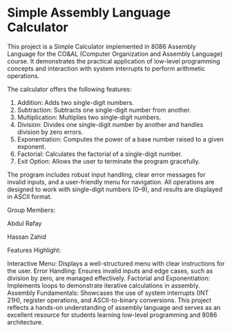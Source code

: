 # Simple Assembly Language Calculator
This project is a Simple Calculator implemented in 8086 Assembly Language for the CO&AL (Computer Organization and Assembly Language) course. It demonstrates the practical application of low-level programming concepts and interaction with system interrupts to perform arithmetic operations.

The calculator offers the following features:

1. Addition: Adds two single-digit numbers.
2. Subtraction: Subtracts one single-digit number from another.
3. Multiplication: Multiplies two single-digit numbers.
4. Division: Divides one single-digit number by another and handles division by zero errors.
5. Exponentiation: Computes the power of a base number raised to a given exponent.
6. Factorial: Calculates the factorial of a single-digit number.
7. Exit Option: Allows the user to terminate the program gracefully.

The program includes robust input handling, clear error messages for invalid inputs, and a user-friendly menu for navigation. All operations are designed to work with single-digit numbers (0–9), and results are displayed in ASCII format.

Group Members:

Abdul Rafay

Hassan Zahid 

Features Highlight:

Interactive Menu: Displays a well-structured menu with clear instructions for the user.
Error Handling: Ensures invalid inputs and edge cases, such as division by zero, are managed effectively.
Factorial and Exponentiation: Implements loops to demonstrate iterative calculations in assembly.
Assembly Fundamentals: Showcases the use of system interrupts (INT 21H), register operations, and ASCII-to-binary conversions.
This project reflects a hands-on understanding of assembly language and serves as an excellent resource for students learning low-level programming and 8086 architecture.

